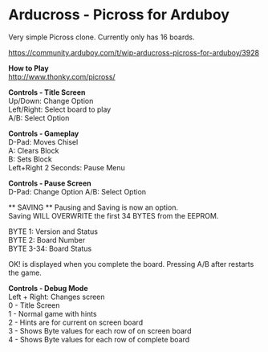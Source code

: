 <h1>Arducross - Picross for Arduboy</h1>
Very simple Picross clone. Currently only has 16 boards.</br>

https://community.arduboy.com/t/wip-arducross-picross-for-arduboy/3928

**How to Play** </br>
http://www.thonky.com/picross/

**Controls - Title Screen** </br>
Up/Down: Change Option </br>
Left/Right: Select board to play </br>
A/B: Select Option </br>

**Controls - Gameplay** </br>
D-Pad: Moves Chisel </br>
A: Clears Block </br>
B: Sets Block </br>
Left+Right 2 Seconds: Pause Menu </br>

**Controls - Pause Screen** </br>
D-Pad: Change Option
A/B: Select Option

** SAVING **
Pausing and Saving is now an option. </br>
Saving WILL OVERWRITE the first 34 BYTES from the EEPROM. </br>

BYTE 1: Version and Status </br>
BYTE 2: Board Number </br>
BYTE 3-34: Board Status </br>

OK! is displayed when you complete the board. Pressing A/B after restarts the game.

**Controls - Debug Mode**</br>
Left + Right: Changes screen</br>
0 - Title Screen</br>
1 - Normal game with hints</br>
2 - Hints are for current on screen board</br>
3 - Shows Byte values for each row of on screen board</br>
4 - Shows Byte values for each row of complete board</br>
